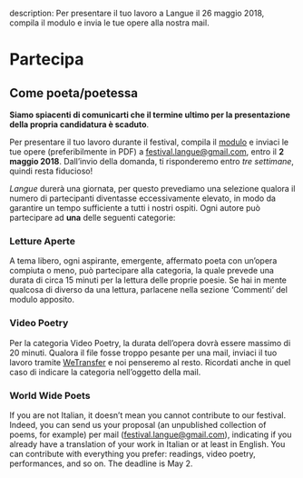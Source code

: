 description: Per presentare il tuo lavoro a Langue il 26 maggio 2018, compila il modulo e invia le tue opere alla nostra mail.

<h1 class="main-title">Partecipa</h1>

<h2 id="come-poeta-poetessa">Come poeta/poetessa</h2>

**Siamo spiacenti di comunicarti che il termine ultimo per la presentazione della propria candidatura è scaduto**.

Per presentare il tuo lavoro durante il festival, compila il <a target="_blank" href="download/modulo_partecipanti.docx">modulo</a> e inviaci le tue opere (preferibilmente in PDF) a <festival.langue@gmail.com>, entro il **2 maggio 2018**.
Dall’invio della domanda, ti risponderemo entro *tre settimane*, quindi resta fiducioso!

*Langue* durerà una giornata, per questo prevediamo una selezione qualora il numero di partecipanti diventasse eccessivamente elevato, in modo da garantire un tempo sufficiente a tutti i nostri ospiti. Ogni autore può partecipare ad **una** delle seguenti categorie:

### Letture Aperte
A tema libero, ogni aspirante, emergente, affermato poeta con un’opera compiuta o meno, può partecipare alla categoria, la quale prevede una durata di circa 15 minuti per la lettura delle proprie poesie. Se hai in mente qualcosa di diverso da una lettura, parlacene nella sezione ‘Commenti’ del modulo apposito.

### Video Poetry
Per la categoria Video Poetry, la durata dell’opera dovrà essere massimo di 20 minuti. Qualora il file fosse troppo pesante per una mail, inviaci il tuo lavoro tramite <a target="_blank" href="https://wetransfer.com">WeTransfer</a> e noi penseremo al resto. Ricordati anche in quel caso di indicare la categoria nell’oggetto della mail.

### World Wide Poets
If you are not Italian, it doesn’t mean you cannot contribute to our festival. Indeed, you can send us your proposal (an unpublished collection of poems, for example) per mail (<festival.langue@gmail.com>), indicating if you already have a translation of your work in Italian or at least in English. You can contribute with everything you prefer: readings, video poetry, performances, and so on. The deadline is May 2.
